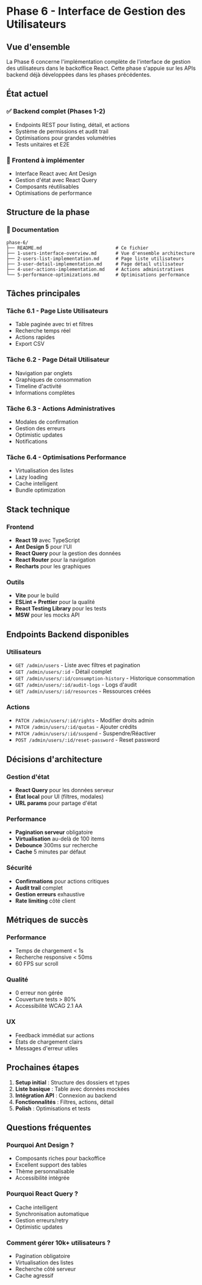 # Phase 6 - Interface de Gestion des Utilisateurs

## Vue d'ensemble

La Phase 6 concerne l'implémentation complète de l'interface de gestion des utilisateurs dans le backoffice React. Cette phase s'appuie sur les APIs backend déjà développées dans les phases précédentes.

## État actuel

### ✅ Backend complet (Phases 1-2)
- Endpoints REST pour listing, détail, et actions
- Système de permissions et audit trail
- Optimisations pour grandes volumétries
- Tests unitaires et E2E

### 🚧 Frontend à implémenter
- Interface React avec Ant Design
- Gestion d'état avec React Query
- Composants réutilisables
- Optimisations de performance

## Structure de la phase

### 📁 Documentation
```
phase-6/
├── README.md                           # Ce fichier
├── 1-users-interface-overview.md       # Vue d'ensemble architecture
├── 2-users-list-implementation.md      # Page liste utilisateurs
├── 3-user-detail-implementation.md     # Page détail utilisateur
├── 4-user-actions-implementation.md    # Actions administratives
└── 5-performance-optimizations.md      # Optimisations performance
```

## Tâches principales

### Tâche 6.1 - Page Liste Utilisateurs
- Table paginée avec tri et filtres
- Recherche temps réel
- Actions rapides
- Export CSV

### Tâche 6.2 - Page Détail Utilisateur
- Navigation par onglets
- Graphiques de consommation
- Timeline d'activité
- Informations complètes

### Tâche 6.3 - Actions Administratives
- Modales de confirmation
- Gestion des erreurs
- Optimistic updates
- Notifications

### Tâche 6.4 - Optimisations Performance
- Virtualisation des listes
- Lazy loading
- Cache intelligent
- Bundle optimization

## Stack technique

### Frontend
- **React 19** avec TypeScript
- **Ant Design 5** pour l'UI
- **React Query** pour la gestion des données
- **React Router** pour la navigation
- **Recharts** pour les graphiques

### Outils
- **Vite** pour le build
- **ESLint + Prettier** pour la qualité
- **React Testing Library** pour les tests
- **MSW** pour les mocks API

## Endpoints Backend disponibles

### Utilisateurs
- `GET /admin/users` - Liste avec filtres et pagination
- `GET /admin/users/:id` - Détail complet
- `GET /admin/users/:id/consumption-history` - Historique consommation
- `GET /admin/users/:id/audit-logs` - Logs d'audit
- `GET /admin/users/:id/resources` - Ressources créées

### Actions
- `PATCH /admin/users/:id/rights` - Modifier droits admin
- `PATCH /admin/users/:id/quotas` - Ajouter crédits
- `PATCH /admin/users/:id/suspend` - Suspendre/Réactiver
- `POST /admin/users/:id/reset-password` - Reset password

## Décisions d'architecture

### Gestion d'état
- **React Query** pour les données serveur
- **État local** pour UI (filtres, modales)
- **URL params** pour partage d'état

### Performance
- **Pagination serveur** obligatoire
- **Virtualisation** au-delà de 100 items
- **Debounce** 300ms sur recherche
- **Cache** 5 minutes par défaut

### Sécurité
- **Confirmations** pour actions critiques
- **Audit trail** complet
- **Gestion erreurs** exhaustive
- **Rate limiting** côté client

## Métriques de succès

### Performance
- Temps de chargement < 1s
- Recherche responsive < 50ms
- 60 FPS sur scroll

### Qualité
- 0 erreur non gérée
- Couverture tests > 80%
- Accessibilité WCAG 2.1 AA

### UX
- Feedback immédiat sur actions
- États de chargement clairs
- Messages d'erreur utiles

## Prochaines étapes

1. **Setup initial** : Structure des dossiers et types
2. **Liste basique** : Table avec données mockées
3. **Intégration API** : Connexion au backend
4. **Fonctionnalités** : Filtres, actions, détail
5. **Polish** : Optimisations et tests

## Questions fréquentes

### Pourquoi Ant Design ?
- Composants riches pour backoffice
- Excellent support des tables
- Thème personnalisable
- Accessibilité intégrée

### Pourquoi React Query ?
- Cache intelligent
- Synchronisation automatique
- Gestion erreurs/retry
- Optimistic updates

### Comment gérer 10k+ utilisateurs ?
- Pagination obligatoire
- Virtualisation des listes
- Recherche côté serveur
- Cache agressif 